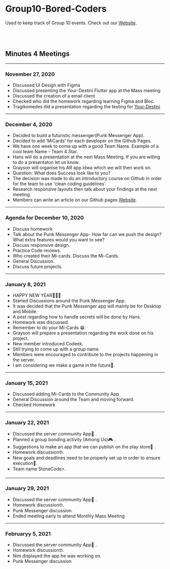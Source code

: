 # Group10-Bored-Coders
Used to keep track of Group 10 events. 
Check out our [Website].

<br />
<br />

## Minutes 4 Meetings
<hr/>

### November 27, 2020
*  Discussed UI Design with Figma
*  Discussed presenting the Your-Destini Flutter app at the Mass meeting
*  Discussed the creation of a email client
*  Checked who did the homework regarding learning Figma and Bloc.
*  Tragikomedes did a presentation regarding the testing for [Your-Destini] 


<hr/>

### December 4, 2020
*  Decided to build a futuristic messenger(Punk Messenger App).
*  Decided to add 'MiCards' for each developer on the Github Pages.
*  We have one week to come up with a good Team Name. Example of a cool team Name - Team 4 Star.
*  Hans will do a presentation at the next Mass Meeting. If you are willing to do a presentaton let us know. 
*  Grayson will organise his AR app idwa which we will then work on.
* Question: What does Success look like to you?
* The decision was made to do an introductory course on Github in order for the team to use 'clean coding guidelines'. 
* Research responsive layouts then talk about your findings at the next meeting.
* Members can write an article on our Github pages [Website].



<hr/>

### Agenda for December 10, 2020
* Discuss homework
* Talk about the Punk Messenger App- How far can we push the design? What extra features would you want to see?
* Discuss responsive design.
* Practice Code reviews.
* Who created their Mi-cards. Discuss the Mi-Cards.
* General Discussion.
* Discuss future projects.

<hr/>

### January 8, 2021
* HAPPY NEW YEAR🎉🎉🎉
* Started Discussions around the Punk Messenger App.
* It was decided that the Punk Messenger app will mainly be for Desktop and Mobile.
* A post regarding how to handle secrets will be done by Hans.
* Homework was discussed.
* Remember to do your Mi-Cards 😁.
* Grayson will prepare a presentation regarding the work done on his project.
* New member introduced Codeek.
* Still trying to come up with a group name.
* Members were encouraged to contribute to the projects happening in the server.
* I am considering we make a game in the future🤔.



<hr/>

### January 15, 2021
* Discussed adding Mi-Cards to the Community App
* General Discussion around the Team and moving forward.
* Checked Homework




<hr/>

### January 22, 2021
* Discussed the server community App🚄 .
* Planned a group bonding activity (Among Us)🎮 .
* Suggestions to make an app that we can publish on the play store🏬 .
* Homework discussion🤓.
* New goals and deadlines need to be properly set up in order to ensure execution🌊.
* Team name StoneCode⚡.





<hr/>

### January 29, 2021
* Discussed the server community App🚄 .
* Homework discussion🤓.
* Punk Messenger discussion.
* Ended meeting early to attend Monthly Mass Meeting


<hr/>

### Februaryy 5, 2021
* Discussed the server community App🚄 .
* Homework discussion🤓.
* Nim displayed the app he was working on.
* Punk Messenger discussion

















[Your-Destini]: https://github.com/Flutter-Buddies/Your-Destiny
[Trello]: https://trello.com/b/Vn3yEVD4/boredcoders
[Website]: https://flutter-buddies.github.io/Group10-Bored-Coders/.
